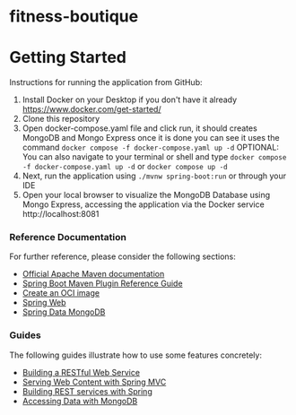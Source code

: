 # fitness-boutique

# Getting Started
Instructions for running the application from GitHub: 

1. Install Docker on your Desktop if you don't have it already https://www.docker.com/get-started/
2. Clone this repository
3. Open docker-compose.yaml file and click run, it should creates MongoDB and Mongo Express once it is done you can see it uses the command
 ```docker compose -f docker-compose.yaml up -d```
 OPTIONAL: You can also navigate to your terminal or shell and type ```docker compose -f docker-compose.yaml up -d``` or ```docker compose up -d```
4. Next, run the application using `./mvnw spring-boot:run` or through your IDE
5. Open your local browser to visualize the MongoDB Database using Mongo Express, accessing the application via the Docker service http://localhost:8081 



### Reference Documentation
For further reference, please consider the following sections:

* [Official Apache Maven documentation](https://maven.apache.org/guides/index.html)
* [Spring Boot Maven Plugin Reference Guide](https://docs.spring.io/spring-boot/docs/2.6.7/maven-plugin/reference/html/)
* [Create an OCI image](https://docs.spring.io/spring-boot/docs/2.6.7/maven-plugin/reference/html/#build-image)
* [Spring Web](https://docs.spring.io/spring-boot/docs/2.6.7/reference/htmlsingle/#boot-features-developing-web-applications)
* [Spring Data MongoDB](https://docs.spring.io/spring-boot/docs/2.6.7/reference/htmlsingle/#boot-features-mongodb)

### Guides
The following guides illustrate how to use some features concretely:

* [Building a RESTful Web Service](https://spring.io/guides/gs/rest-service/)
* [Serving Web Content with Spring MVC](https://spring.io/guides/gs/serving-web-content/)
* [Building REST services with Spring](https://spring.io/guides/tutorials/bookmarks/)
* [Accessing Data with MongoDB](https://spring.io/guides/gs/accessing-data-mongodb/)

